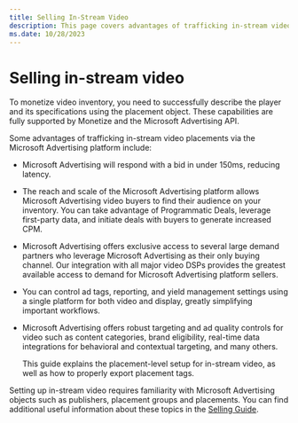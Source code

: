 ```yaml
---
title: Selling In-Stream Video
description: This page covers advantages of trafficking in-stream video placements via the Microsoft Advertising platform.
ms.date: 10/28/2023
---
```



# Selling in-stream video

To monetize video inventory, you need to successfully describe the player and its specifications using the placement object. These capabilities are fully supported by Monetize and the Microsoft Advertising API.

Some advantages of trafficking in-stream video placements via the Microsoft Advertising platform include:

- Microsoft Advertising will respond with a bid in under 150ms, reducing latency.

- The reach and scale of the Microsoft Advertising platform allows Microsoft Advertising video buyers to find their audience on your inventory. You can take advantage of Programmatic Deals, leverage first-party data, and initiate deals with buyers to generate increased CPM.

- Microsoft Advertising offers exclusive access to several large demand partners who leverage Microsoft Advertising as their only buying channel. Our integration with all major video DSPs provides the greatest available access to demand for Microsoft Advertising platform sellers.

- You can control ad tags, reporting, and yield management settings using a single platform for both video and display, greatly simplifying important workflows.

- Microsoft Advertising offers robust targeting and ad quality controls for video such as content categories, brand eligibility, real-time data integrations for behavioral and contextual targeting, and many others.

  This guide explains the placement-level setup for in-stream video, as well as how to properly export placement tags.

Setting up in-stream video requires familiarity with Microsoft Advertising objects such as publishers, placement groups and placements. You can find additional useful information about these topics in the [Selling Guide](selling-guide.md).
